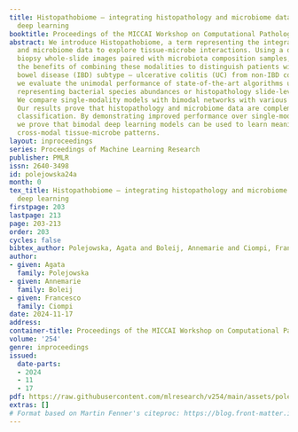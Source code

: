 ```yaml
---
title: Histopathobiome – integrating histopathology and microbiome data via multimodal
  deep learning
booktitle: Proceedings of the MICCAI Workshop on Computational Pathology
abstract: We introduce Histopathobiome, a term representing the integration of histopathology
  and microbiome data to explore tissue-microbe interactions. Using a dataset of colon
  biopsy whole-slide images paired with microbiota composition samples, we assess
  the benefits of combining these modalities to distinguish patients with inflammatory
  bowel disease (IBD) subtype – ulcerative colitis (UC) from non-IBD controls. Initially,
  we evaluate the unimodal performance of state-of-the-art algorithms using vectors
  representing bacterial species abundances or histopathology slide-level embeddings.
  We compare single-modality models with bimodal networks with various fusion strategies.
  Our results prove that histopathology and microbiome data are complementary in UC
  classification. By demonstrating improved performance over single-modality approaches,
  we prove that bimodal deep learning models can be used to learn meaningful and interpretable
  cross-modal tissue-microbe patterns.
layout: inproceedings
series: Proceedings of Machine Learning Research
publisher: PMLR
issn: 2640-3498
id: polejowska24a
month: 0
tex_title: Histopathobiome – integrating histopathology and microbiome data via multimodal
  deep learning
firstpage: 203
lastpage: 213
page: 203-213
order: 203
cycles: false
bibtex_author: Polejowska, Agata and Boleij, Annemarie and Ciompi, Francesco
author:
- given: Agata
  family: Polejowska
- given: Annemarie
  family: Boleij
- given: Francesco
  family: Ciompi
date: 2024-11-17
address:
container-title: Proceedings of the MICCAI Workshop on Computational Pathology
volume: '254'
genre: inproceedings
issued:
  date-parts:
  - 2024
  - 11
  - 17
pdf: https://raw.githubusercontent.com/mlresearch/v254/main/assets/polejowska24a/polejowska24a.pdf
extras: []
# Format based on Martin Fenner's citeproc: https://blog.front-matter.io/posts/citeproc-yaml-for-bibliographies/
---
```

